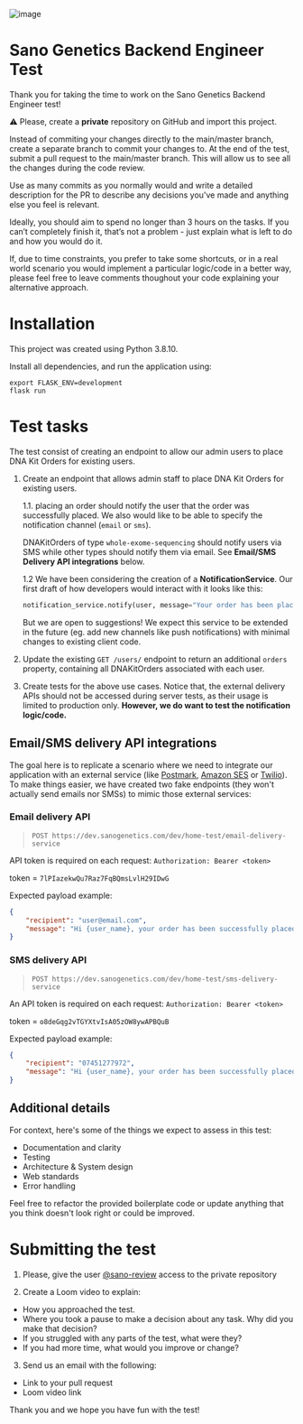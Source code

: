 ![image](https://user-images.githubusercontent.com/13378850/176657886-e99a1dff-afcf-431f-a093-757cddba0d15.png)

# Sano Genetics Backend Engineer Test
Thank you for taking the time to work on the Sano Genetics Backend Engineer test!

⚠️ Please, create a **private** repository on GitHub and import this project.

Instead of commiting your changes directly to the main/master branch, create a separate branch to commit your changes to. At the end of the test, submit a pull request to the main/master branch. This will allow us to see all the changes during the code review.

Use as many commits as you normally would and write a detailed description for the PR to describe any decisions you've made and anything else you feel is relevant.

Ideally, you should aim to spend no longer than 3 hours on the tasks. If you can’t completely finish it, that’s not a problem - just explain what is left to do and how you would do it.

If, due to time constraints, you prefer to take some shortcuts, or in a real world scenario you would implement a particular logic/code in a better way, please feel free to leave comments thoughout your code explaining your alternative approach.


# Installation
This project was created using Python 3.8.10.

Install all dependencies, and run the application using:
```
export FLASK_ENV=development                                  
flask run
```


# Test tasks
The test consist of creating an endpoint to allow our admin users to place DNA Kit Orders for existing users.

1. Create an endpoint that allows admin staff to place DNA Kit Orders for existing users.

    1.1. placing an order should notify the user that the order was successfully placed. We also would like to be able to specify the notification channel (`email` or `sms`).
    
    DNAKitOrders of type `whole-exome-sequencing` should notify users via SMS while other types should notify them via email. See **Email/SMS Delivery API integrations** below.
    
    1.2 We have been considering the creation of a **NotificationService**. Our first draft of how developers would interact with it looks like this:
    ```python
    notification_service.notify(user, message="Your order has been placed!", channel='sms')
    ```
    But we are open to suggestions!
    We expect this service to be extended in the future (eg. add new channels like push notifications) with minimal changes to existing client code.


2. Update the existing `GET /users/` endpoint to return an additional `orders` property, containing all DNAKitOrders associated with each user.


3. Create tests for the above use cases. Notice that, the external delivery APIs should not be accessed during server tests, as their usage is limited to production only. **However, we do want to test the notification logic/code.**


## Email/SMS delivery API integrations
The goal here is to replicate a scenario where we need to integrate our application with an external service (like [Postmark](https://postmarkapp.com/), [Amazon SES](https://aws.amazon.com/ses/) or [Twilio](https://www.twilio.com/messaging)).
To make things easier, we have created two fake endpoints (they won't actually send emails nor SMSs) to mimic those external services:

### Email delivery API

> `POST https://dev.sanogenetics.com/dev/home-test/email-delivery-service`

API token is required on each request: `Authorization: Bearer <token>`

token = `7lPIazekwQu7Raz7FqBQmsLvlH29IDwG`

Expected payload example:
```json
{
    "recipient": "user@email.com",
    "message": "Hi {user_name}, your order has been successfully placed."
}
```

### SMS delivery API
> `POST https://dev.sanogenetics.com/dev/home-test/sms-delivery-service`

An API token is required on each request: `Authorization: Bearer <token>`

token = `o8deGqg2vTGYXtvIsA05zOW8ywAPBQuB`

Expected payload example:
```json
{
    "recipient": "07451277972",
    "message": "Hi {user_name}, your order has been successfully placed."
}
```

## Additional details
For context, here's some of the things we expect to assess in this test:
* Documentation and clarity
* Testing 
* Architecture & System design
* Web standards
* Error handling

Feel free to refactor the provided boilerplate code or update anything that you think doesn't look right or could be improved.


# Submitting the test
1. Please, give the user [@sano-review](https://github.com/sano-review) access to the private repository

2. Create a Loom video to explain:
* How you approached the test.
* Where you took a pause to make a decision about any task. Why did you make that decision?
* If you struggled with any parts of the test, what were they?
* If you had more time, what would you improve or change?

3. Send us an email with the following:

* Link to your pull request
* Loom video link

Thank you and we hope you have fun with the test!
